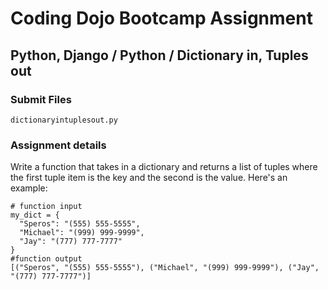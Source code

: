 # Coding Dojo Bootcamp Assignment  
## Python, Django / Python / Dictionary in, Tuples out

### Submit Files
```
dictionaryintuplesout.py
```

### Assignment details  
Write a function that takes in a dictionary and returns a list of tuples where the first tuple item is the key and the second is the value. Here's an example:  

```
# function input
my_dict = {
  "Speros": "(555) 555-5555",
  "Michael": "(999) 999-9999",
  "Jay": "(777) 777-7777"
}
#function output
[("Speros", "(555) 555-5555"), ("Michael", "(999) 999-9999"), ("Jay", "(777) 777-7777")]
```
